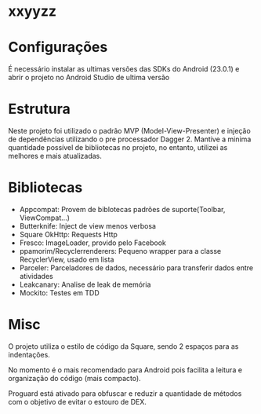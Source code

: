 # xxyyzz

# Configurações

  É necessário instalar as ultimas versões das SDKs do Android (23.0.1) e abrir o projeto no Android Studio de ultima versão

# Estrutura

Neste projeto foi utilizado o padrão MVP (Model-View-Presenter) e injeção de dependências utilizando o pre processador Dagger 2.
Mantive a minima quantidade possível de bibliotecas no projeto, no entanto, utilizei as melhores e mais atualizadas.

# Bibliotecas

 - Appcompat: Provem de biblotecas padrões de suporte(Toolbar, ViewCompat...)
 - Butterknife: Inject de view menos verbosa
 - Square OkHttp: Requests Http
 - Fresco: ImageLoader, provido pelo Facebook
 - ppamorim/Recyclerrenderers: Pequeno wrapper para a classe RecyclerView, usado em lista
 - Parceler: Parceladores  de dados, necessário para transferir dados entre atividades
 - Leakcanary: Analise de leak de memória
 - Mockito: Testes em TDD

# Misc

O projeto utiliza o estilo de código da Square, sendo 2 espaços para as indentações.

No momento é o mais recomendado para Android pois facilita a leitura e organização do código (mais compacto).

Proguard está ativado para obfuscar e reduzir a quantidade de métodos com o objetivo de evitar o estouro de DEX.
